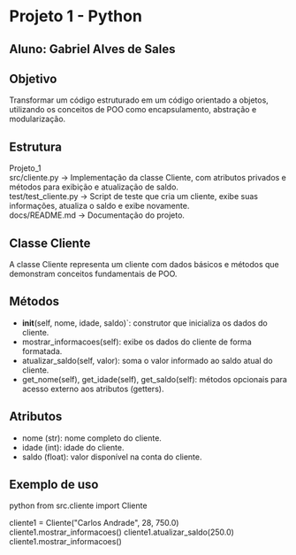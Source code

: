 # Projeto 1 - Python

## Aluno: Gabriel Alves de Sales

## Objetivo
Transformar um código estruturado em um código orientado a objetos, utilizando os conceitos de POO como encapsulamento, abstração e modularização.

## Estrutura

Projeto_1  
 src/cliente.py → Implementação da classe Cliente, com atributos privados e métodos para exibição e atualização de saldo.  
 test/test_cliente.py → Script de teste que cria um cliente, exibe suas informações, atualiza o saldo e exibe novamente.  
 docs/README.md → Documentação do projeto.

## Classe Cliente

A classe Cliente representa um cliente com dados básicos e métodos que demonstram conceitos fundamentais de POO.

## Métodos

- __init__(self, nome, idade, saldo)`: construtor que inicializa os dados do cliente.  
- mostrar_informacoes(self): exibe os dados do cliente de forma formatada.  
- atualizar_saldo(self, valor): soma o valor informado ao saldo atual do cliente.  
- get_nome(self), get_idade(self), get_saldo(self): métodos opcionais para acesso externo aos atributos (getters).

## Atributos

- nome (str): nome completo do cliente.  
- idade (int): idade do cliente.  
- saldo (float): valor disponível na conta do cliente.

## Exemplo de uso

python
from src.cliente import Cliente

cliente1 = Cliente("Carlos Andrade", 28, 750.0)
cliente1.mostrar_informacoes()
cliente1.atualizar_saldo(250.0)
cliente1.mostrar_informacoes()

